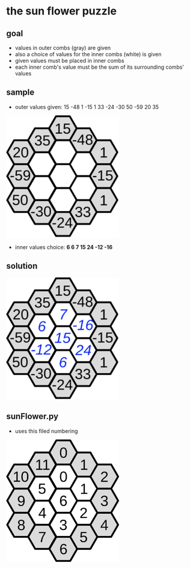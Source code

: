 # the sun flower puzzle

## goal
- values in outer combs (gray) are given
- also a choice of values for the inner combs (white) is given
- given values must be placed in inner combs
- each inner comb's value must be the sum of its surrounding combs' values

## sample
- outer values given: 15 -48 1 -15 1 33 -24 -30 50 -59 20 35

<img src="../img/sunFlower_sample.svg" width=300 height=auto alt="sample"/>

- inner values choice: **6 6 7 15 24 -12 -16**

## solution
<img src="../img/sunFlower_sample_solution.svg" width=300 height=auto alt="sample solution"/>

## sunFlower.py
- uses this filed numbering

<img src="../img/sunFlower_order.svg" width=300 height=auto alt="field order"/>
